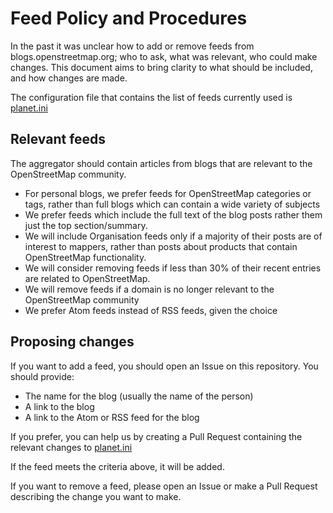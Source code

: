 # Feed Policy and Procedures

In the past it was unclear how to add or remove feeds from blogs.openstreetmap.org; who to ask, what was relevant, who could make changes. This document aims to bring clarity to what should be included, and how changes are made.

The configuration file that contains the list of feeds currently used is [planet.ini](planet.ini)

## Relevant feeds

The aggregator should contain articles from blogs that are relevant to the OpenStreetMap community.

* For personal blogs, we prefer feeds for OpenStreetMap categories or tags, rather than full blogs which can contain a wide variety of subjects
* We prefer feeds which include the full text of the blog posts rather them just the top section/summary.
* We will include Organisation feeds only if a majority of their posts are of interest to mappers, rather than posts about products that contain OpenStreetMap functionality.
* We will consider removing feeds if less than 30% of their recent entries are related to OpenStreetMap.
* We will remove feeds if a domain is no longer relevant to the OpenStreetMap community
* We prefer Atom feeds instead of RSS feeds, given the choice

## Proposing changes

If you want to add a feed, you should open an Issue on this repository. You should provide:

* The name for the blog (usually the name of the person)
* A link to the blog
* A link to the Atom or RSS feed for the blog

If you prefer, you can help us by creating a Pull Request containing the relevant changes to [planet.ini](planet.ini)

If the feed meets the criteria above, it will be added.

If you want to remove a feed, please open an Issue or make a Pull Request describing the change you want to make.
